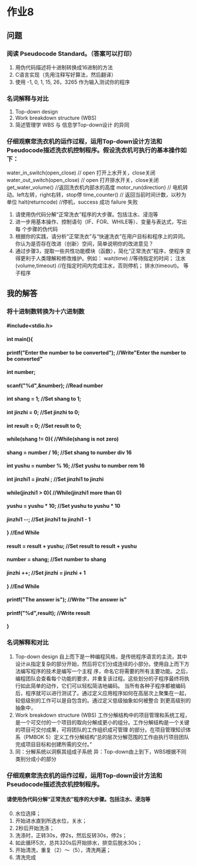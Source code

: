 # 作业8
## 问题
### 阅读 Pseudocode Standard。（答案可以打印）
1. 用伪代码描述将十进制转换成16进制的方法
2. C语言实现（先用注释写好算法，然后翻译）
3. 使用 -1, 0, 1, 15, 26，3265 作为输入测试你的程序
### 名词解释与对比
1. Top-down design
2.  Work breakdown structure (WBS)
3. 简述管理学 WBS 与 信息学Top-down设计 的异同
### 仔细观察您洗衣机的运作过程，运用Top-down设计方法和Pseudocode描述洗衣机控制程序。假设洗衣机可执行的基本操作如下：
water_in_switch(open_close) // open 打开上水开关，close关闭
water_out_switch(open_close) // open 打开排水开关，close关闭
get_water_volume() //返回洗衣机内部水的高度
motor_run(direction) // 电机转动。left左转，right右转，stop停
time_counter() // 返回当前时间计数，以秒为单位
halt(returncode) //停机，success 成功 failure 失败
1. 请使用伪代码分解“正常洗衣”程序的大步骤。包括注水、浸泡等
2. 进一步用基本操作、控制语句（IF、FOR、WHILE等）、变量与表达式，写出每
个步骤的伪代码
3. 根据你的实践，请分析“正常洗衣”与“快速洗衣”在用户目标和程序上的异同。
你认为是否存在改进（创新）空间，简单说明你的改进意见？
4. 通过步骤3，提取一些共性功能模块（函数），简化“正常洗衣”程序，使程序
变得更利于人类理解和修改维护。例如：
wait(time) //等待指定的时间；
注水(volume,timeout) //在指定时间内完成注水，否则停机；
排水(timeout)。 等子程序
## 我的解答
### 将十进制数转换为十六进制数
#### #include<stdio.h>
#### int main(){
####     printf("Enter the number to be converted"); //Write"Enter the number to be converted"
####     int number;
####     scanf("%d",&number); //Read number
####     int shang = 1; //Set shang to 1;
####     int jinzhi = 0; //Set jinzhi to 0;
####     int result = 0; //Set result to 0;
####     while(shang != 0){  //While(shang is not zero)
####         shang = number / 16; //Set shang to number div 16
####         int yushu = number % 16; //Set yushu to number rem 16
####         int jinzhi1 = jinzhi ; //Set jinzhi1 to jinzhi
####         while(jinzhi1 > 0){ //While(jinzhi1 more than 0)
####             yushu = yushu * 10; //Set yushu to yushu * 10
####             jinzhi1 --; //Set jinzhi1 to jinzhi1 - 1
####         } //End While
####         result = result + yushu; //Set result to result + yushu
####         number = shang; //Set number to shang
####         jinzhi ++; //Set jinzhi = jinzhi + 1
####     } //End While
####     printf("The answer is"); //Write "The answer is"
####     printf("%d",result); //Write result
#### }
### 名词解释和对比
1. Top-down design
自上而下是一种编程风格，是传统程序语言的主流，其中设计从指定复杂的部分开始，然后将它们分成连续的小部分。使用自上而下方法编写程序的技术是编写一个主程
序，命名它将需要的所有主要功能。之后，编程团队会查看每个功能的要求，并重复该过程。这些划分的子程序最终将执行如此简单的动作，它们可以轻松简洁地编码。
当所有各种子程序都被编码后，程序就可以进行测试了。通过定义应用程序如何在高层次上聚集在一起，较低级别的工作可以是自包含的。通过定义低级抽象如何被整合
到更高级别的抽象中，
2. Work breakdown structure (WBS)
工作分解结构中的项目管理和系统工程，是一个可交付的一个项目的取向分解成更小的组分。工作分解结构是一个关键的项目可交付成果，可将团队的工作组织成可管理
的部分。在项目管理知识体系（PMBOK 5）定义工作分解结构“总的层次分解范围的工作由执行项目团队完成项目目标和创建所需的交付。”
3. 同：分解系统以洞察其组成子系统
异：Top-down由上到下，WBS根据不同类别分成小的部分
### 仔细观察您洗衣机的运作过程，运用Top-down设计方法和Pseudocode描述洗衣机控制程序。
#### 请使用伪代码分解“正常洗衣”程序的大步骤。包括注水、浸泡等
0. 水位选择；
1. 开始进水直到所选水位，关水；
2. 2秒后开始洗涤；
3. 洗涤时，正转30s，停2s，然后反转30s，停2s；
4. 如此循环5次，总共320s后开始排水，排空后脱水30s；
5. 开始清洗，重复（2）～（5），清洗两遍；
6. 清洗完成
